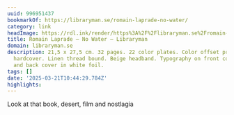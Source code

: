 ```yaml
---
uuid: 996951437
bookmarkOf: https://libraryman.se/romain-laprade-no-water/
category: link
headImage: https://rdl.ink/render/https%3A%2F%2Flibraryman.se%2Fromain-laprade-no-water%2F
title: Romain Laprade — No Water — Libraryman
domain: libraryman.se
description: 21,5 x 27,5 cm. 32 pages. 22 color plates. Color offset printed paperbound
  hardcover. Linen thread bound. Beige headband. Typography on front cover, spine
  and back cover in white foil.
tags: []
date: '2025-03-21T10:44:29.784Z'
highlights:
---
```


Look at that book, desert, film and nostlagia



